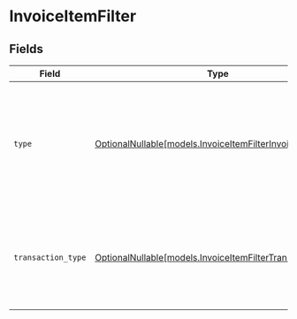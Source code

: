 # InvoiceItemFilter


## Fields

| Field                                                                                                      | Type                                                                                                       | Required                                                                                                   | Description                                                                                                | Example                                                                                                    |
| ---------------------------------------------------------------------------------------------------------- | ---------------------------------------------------------------------------------------------------------- | ---------------------------------------------------------------------------------------------------------- | ---------------------------------------------------------------------------------------------------------- | ---------------------------------------------------------------------------------------------------------- |
| `type`                                                                                                     | [OptionalNullable[models.InvoiceItemFilterInvoiceItemType]](../models/invoiceitemfilterinvoiceitemtype.md) | :heavy_minus_sign:                                                                                         | The type of invoice item, indicating whether it is an inventory item, a service, or another type.          | service                                                                                                    |
| `transaction_type`                                                                                         | [OptionalNullable[models.InvoiceItemFilterTransactionType]](../models/invoiceitemfiltertransactiontype.md) | :heavy_minus_sign:                                                                                         | The kind of transaction, indicating whether it is a sales transaction or a purchase transaction.           | purchase                                                                                                   |